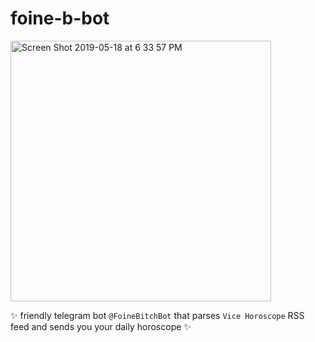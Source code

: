 # foine-b-bot


<img width="417" alt="Screen Shot 2019-05-18 at 6 33 57 PM" src="https://user-images.githubusercontent.com/8630513/57975797-f55fca00-799e-11e9-9da3-2ecd64aa766d.png">

✨ friendly telegram bot `@FoineBitchBot` that parses `Vice Horoscope` RSS feed and sends you your daily horoscope ✨
